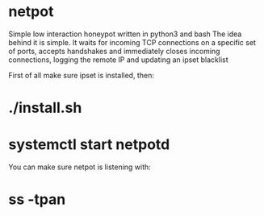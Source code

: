 # netpot
Simple low interaction honeypot written in python3 and bash
The idea behind it is simple. It waits for incoming TCP connections on a specific set of ports, accepts handshakes and immediately closes incoming connections, logging the remote IP and updating an ipset blacklist

First of all make sure ipset is installed, then:
# ./install.sh
# systemctl start netpotd

You can make sure netpot is listening with:
# ss -tpan
